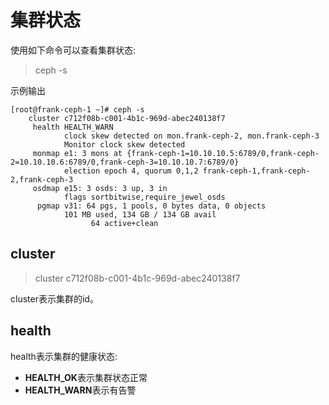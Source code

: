 # 集群状态

使用如下命令可以查看集群状态:

> ceph -s

示例输出

```
[root@frank-ceph-1 ~]# ceph -s
    cluster c712f08b-c001-4b1c-969d-abec240138f7
     health HEALTH_WARN
            clock skew detected on mon.frank-ceph-2, mon.frank-ceph-3
            Monitor clock skew detected
     monmap e1: 3 mons at {frank-ceph-1=10.10.10.5:6789/0,frank-ceph-2=10.10.10.6:6789/0,frank-ceph-3=10.10.10.7:6789/0}
            election epoch 4, quorum 0,1,2 frank-ceph-1,frank-ceph-2,frank-ceph-3
     osdmap e15: 3 osds: 3 up, 3 in
            flags sortbitwise,require_jewel_osds
      pgmap v31: 64 pgs, 1 pools, 0 bytes data, 0 objects
            101 MB used, 134 GB / 134 GB avail
                  64 active+clean
```


## cluster
> cluster c712f08b-c001-4b1c-969d-abec240138f7

cluster表示集群的id。

## health
health表示集群的健康状态:

* **HEALTH_OK**表示集群状态正常
* **HEALTH_WARN**表示有告警














